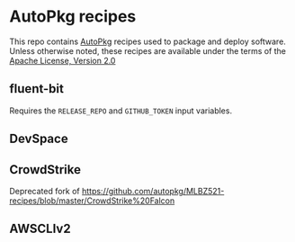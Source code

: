 # AutoPkg recipes

This repo contains [AutoPkg](https://github.com/autopkg/autopkg) recipes used to package and deploy software. Unless otherwise noted, these recipes are available under the terms of the [Apache License, Version 2.0](http://www.apache.org/licenses/LICENSE-2.0.txt)

## fluent-bit

Requires the `RELEASE_REPO` and `GITHUB_TOKEN` input variables.

## DevSpace

## CrowdStrike

Deprecated fork of https://github.com/autopkg/MLBZ521-recipes/blob/master/CrowdStrike%20Falcon

## AWSCLIv2
